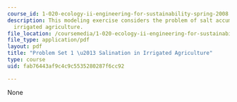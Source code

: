 ```yaml
---
course_id: 1-020-ecology-ii-engineering-for-sustainability-spring-2008
description: This modeling exercise considers the problem of salt accumulation in
  irrigated agriculture.
file_location: /coursemedia/1-020-ecology-ii-engineering-for-sustainability-spring-2008/fab76443af9c4c9c5535280287f6cc92_assn1.pdf
file_type: application/pdf
layout: pdf
title: "Problem Set 1 \u2013 Salination in Irrigated Agriculture"
type: course
uid: fab76443af9c4c9c5535280287f6cc92

---
```

None